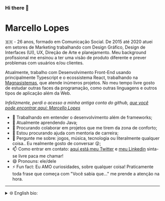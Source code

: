 ### Hi there 👋
# Marcello Lopes

🇧🇷 - 26 anos, formado em Comunicação Social. De 2015 até 2020 atuei em setores de Marketing trabalhando com Design Gráfico, Design de Interfaces (UI), UX, Direção de Arte e planejamento. Meu background profissional me ensinou a ter uma visão de produto diferente e prever problemas com usuários e/ou clientes.

Atualmente, trabalho com Desenvolvimento Front-End usando principalmente Typescript e o ecossistema React, trabalhando na [Magnasistemas](https://www.magnasistemas.com.br/wps/portal/internet), que atende inúmeros projetos. No meu tempo livre gosto de estudar outras faces da programação, como outras linguagens e outros tipos de aplicação além da Web.

*Infelizmente, perdi o acesso a minha antiga conta do github, [que você pode encontrar aqui: Marcello Lopes](https://github.com/marcell0lopes)*

- 🔭 Trabalhando em entender o desenvolvimento além de frameworks;
- 🌱 Atualmente aprendendo Java;
- 👯 Procurando colaborar em projetos que me tirem da zona de conforto;
- 🤔 Estou procurando ajuda com mentoria de carreira;
- 💬 Pergunte me sobre: jogos, música, tecnologia ou literalmente qualquer coisa.. Eu realmente gosto de conversar 😜;
- 📫 Como entrar em contato: [aqui está meu Twitter]() e [meu Linkedin]() sinta-se livre paca me chamar!
- 😄 Pronouns: ele/dele
- ⚡ Fun fact: Eu AMO curiosidades, sobre qualquer coisa! Praticamente toda frase que começa com "Você sabia que..." me prende a atenção na hora.
-------
<details>
  <Summary>🌐 English bio:</Summary>
  
26 years old, bacharel in Social Communication. From 2015 until 2020 I've been acting on Marketing teams, working with Graphic Design, UI Design, UX, Art Direction and planning. My professional background taught me a have a different product vision and forsee problems with users and/or clients.

Nowadays, I work with Front-End development using Typescript and React ecossystem, working on [Magnasistemas](https://www.magnasistemas.com.br/wps/portal/internet), on inumerous projects. On my free time I like to study other faces of programming, such as other languages and other application types.

*Unfortunately, I've lost access to my old github account, [which you can access here: Marcello Lopes](https://github.com/marcell0lopes)*

- 🔭 I’m currently working on understanding development beyond frameworks;
- 🌱 I’m currently learning Java;
- 👯 I’m looking to collaborate on projects that push me forward;
- 🤔 I’m looking for help with carreer mentoring
- 💬 Ask me about games, music, computer science or literally anything, I do enjoy to chat a lot 😜;
- 📫 How to reach me: [here's my Twitter]() and [my Linkedin]() feel free to get in touch!
- 😄 Pronouns: he/him
- ⚡ Fun fact: I love curiosities from anything! Any phrase that starts with "Do you know that..." grabs my attention.

----------
</details>




